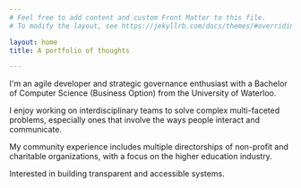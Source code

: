 ```yaml
---
# Feel free to add content and custom Front Matter to this file.
# To modify the layout, see https://jekyllrb.com/docs/themes/#overriding-theme-defaults

layout: home
title: A portfolio of thoughts

---
```


I'm an agile developer and strategic governance enthusiast with a Bachelor of
Computer Science (Business Option) from the University of Waterloo.

I enjoy working on interdisciplinary teams to solve complex multi-faceted
problems, especially ones that involve the ways people interact and
communicate.

My community experience includes multiple directorships of non-profit and charitable
organizations, with a focus on the higher education industry.

Interested in building transparent and accessible systems.
